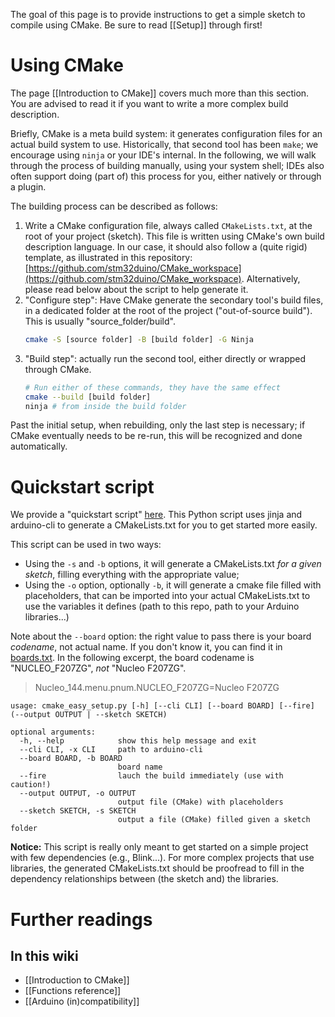 The goal of this page is to provide instructions to get a simple sketch to compile using CMake.
Be sure to read [[Setup]] through first!

# Using CMake

The page [[Introduction to CMake]] covers much more than this section.
You are advised to read it if you want to write a more complex build description.

Briefly, CMake is a meta build system: it generates configuration files for an actual build system to use.
Historically, that second tool has been `make`; we encourage using `ninja` or your IDE's internal.
In the following, we will walk through the process of building manually, using your system shell;
IDEs also often support doing (part of) this process for you, either natively or through a plugin.

The building process can be described as follows:
1. Write a CMake configuration file, always called `CMakeLists.txt`, at the root of your project (sketch).
   This file is written using CMake's own build description language.
   In our case, it should also follow a (quite rigid) template, as illustrated in this repository: [https://github.com/stm32duino/CMake_workspace](https://github.com/stm32duino/CMake_workspace).
   Alternatively, please read below about the script to help generate it.
1. "Configure step": Have CMake generate the secondary tool's build files, in a dedicated folder at the root of the project ("out-of-source build").
   This is usually "source_folder/build".
   ```sh
   cmake -S [source folder] -B [build folder] -G Ninja
   ```
1. "Build step": actually run the second tool, either directly or wrapped through CMake.
   ```sh
   # Run either of these commands, they have the same effect
   cmake --build [build folder]
   ninja # from inside the build folder
   ```

Past the initial setup, when rebuilding, only the last step is necessary; if CMake eventually needs to be re-run, this will be recognized and done automatically.

# Quickstart script

We provide a "quickstart script" [here](../blob/main/cmake/scripts/cmake_easy_setup.py).
This Python script uses jinja and arduino-cli to generate a CMakeLists.txt for you to get started more easily.

This script can be used in two ways:
- Using the `-s` and `-b` options, it will generate a CMakeLists.txt _for a given sketch_, filling everything with the appropriate value;
- Using the `-o` option, optionally `-b`, it will generate a cmake file filled with placeholders,
that can be imported into your actual CMakeLists.txt to use the variables it defines (path to this repo, path to your Arduino libraries...)

Note about the `--board` option: the right value to pass there is your board _codename_, not actual name.
If you don't know it, you can find it in [boards.txt](../blob/main/boards.txt).
In the following excerpt, the board codename is "NUCLEO_F207ZG", _not_ "Nucleo F207ZG".
> Nucleo_144.menu.pnum.NUCLEO_F207ZG=Nucleo F207ZG

```
usage: cmake_easy_setup.py [-h] [--cli CLI] [--board BOARD] [--fire] (--output OUTPUT | --sketch SKETCH)

optional arguments:
  -h, --help            show this help message and exit
  --cli CLI, -x CLI     path to arduino-cli
  --board BOARD, -b BOARD
                        board name
  --fire                lauch the build immediately (use with caution!)
  --output OUTPUT, -o OUTPUT
                        output file (CMake) with placeholders
  --sketch SKETCH, -s SKETCH
                        output a file (CMake) filled given a sketch folder
```

__Notice:__ This script is really only meant to get started on a simple project with few dependencies (e.g., Blink...).
For more complex projects that use libraries, the generated CMakeLists.txt should be proofread
to fill in the dependency relationships between (the sketch and) the libraries.

# Further readings

## In this wiki
- [[Introduction to CMake]]
- [[Functions reference]]
- [[Arduino (in)compatibility]]
